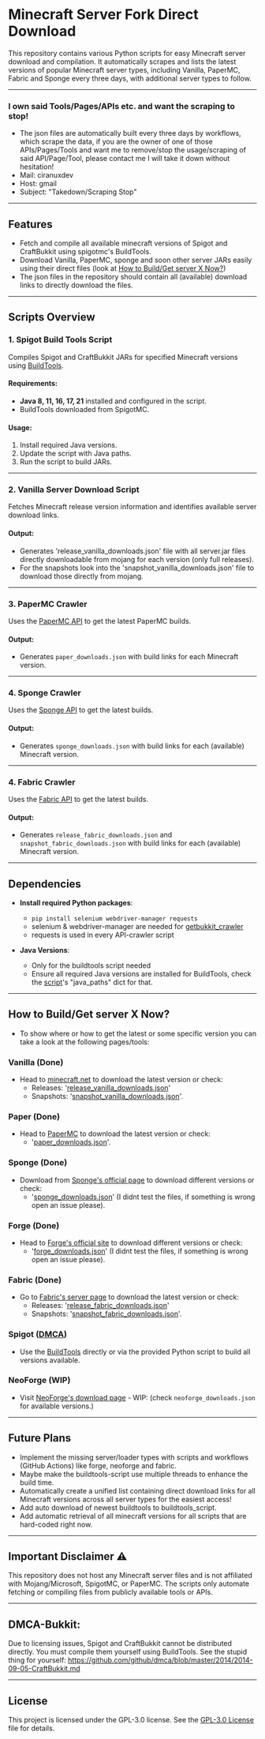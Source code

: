 # Minecraft Server Fork Direct Download

This repository contains various Python scripts for easy Minecraft server download and compilation. It automatically scrapes and lists the latest versions of popular Minecraft server types, including Vanilla, PaperMC, Fabric and Sponge every three days, with additional server types to follow.

---

### I own said Tools/Pages/APIs etc. and want the scraping to stop!
- The json files are automatically built every three days by workflows, which scrape the data, if you are the owner of one of those APIs/Pages/Tools and want me to remove/stop the usage/scraping of said API/Page/Tool, please contact me I will take it down without hesitation!
- Mail: ciranuxdev
- Host: gmail
- Subject: "Takedown/Scraping Stop"

---

## Features

- Fetch and compile all available minecraft versions of Spigot and CraftBukkit using spigotmc's BuildTools.
- Download Vanilla, PaperMC, sponge and soon other server JARs easily using their direct files (look at [How to Build/Get server X Now?](#how-to-buildget-server-x-now))
- The json files in the repository should contain all (available) download links to directly download the files.

---

## Scripts Overview

### 1. **Spigot Build Tools Script**
Compiles Spigot and CraftBukkit JARs for specified Minecraft versions using [BuildTools](https://www.spigotmc.org/wiki/buildtools/).

#### Requirements:
- **Java 8, 11, 16, 17, 21** installed and configured in the script.
- BuildTools downloaded from SpigotMC.

#### Usage:
1. Install required Java versions.
2. Update the script with Java paths.
3. Run the script to build JARs.

---

### 2. **Vanilla Server Download Script**
Fetches Minecraft release version information and identifies available server download links.

#### Output:
- Generates 'release_vanilla_downloads.json' file with all server.jar files directly downloadable from mojang for each version (only full releases).
- For the snapshots look into the 'snapshot_vanilla_downloads.json' file to download those directly from mojang.

---

### 3. **PaperMC Crawler**
Uses the [PaperMC API](https://api.papermc.io) to get the latest PaperMC builds.

#### Output:
- Generates `paper_downloads.json` with build links for each Minecraft version.

---

### 4. **Sponge Crawler**
Uses the [Sponge API](https://dl-api.spongepowered.org/v2) to get the latest builds.

#### Output:
- Generates `sponge_downloads.json` with build links for each (available) Minecraft version.

---

### 4. **Fabric Crawler**
Uses the [Fabric API](https://meta2.fabricmc.net/) to get the latest builds.

#### Output:
- Generates `release_fabric_downloads.json` and `snapshot_fabric_downloads.json` with build links for each (available) Minecraft version.

---

## Dependencies

- **Install required Python packages**:
  - ```pip install selenium webdriver-manager requests```
  - selenium & webdriver-manager are needed for [getbukkit_crawler](old/main_getbukkit_crawler.py)
  - requests is used in every API-crawler script

- **Java Versions**:
  - Only for the buildtools script needed
  - Ensure all required Java versions are installed for BuildTools, check the [script](main_buildtools_runner.py)'s "java_paths" dict for that.

---

## How to Build/Get server X Now?

- To show where or how to get the latest or some specific version you can take a look at the following pages/tools:

### Vanilla (Done)
- Head to [minecraft.net](https://www.minecraft.net/en-us/download/server) to download the latest version or check:
  - Releases: '[release_vanilla_downloads.json](release_vanilla_downloads.json)'
  - Snapshots: '[snapshot_vanilla_downloads.json](snapshot_vanilla_downloads.json)'.

### Paper (Done)
- Head to [PaperMC](https://papermc.io/downloads/paper) to download the latest version or check:
  - '[paper_downloads.json](paper_downloads.json)'.

### Sponge (Done)
- Download from [Sponge's official page](https://spongepowered.org/downloads/spongevanilla) to download different versions or check:
  - '[sponge_downloads.json](sponge_downloads.json)' (I didnt test the files, if something is wrong open an issue please).

### Forge (Done)
- Head to [Forge's official site](https://files.minecraftforge.net/net/minecraftforge/forge/) to download different versions or check:
  - '[forge_downloads.json](forge_downloads.json)' (I didnt test the files, if something is wrong open an issue please).

### Fabric (Done)
- Go to [Fabric's server page](https://fabricmc.net/use/server/) to download the latest version or check:
  - Releases: '[release_fabric_downloads.json](release_fabric_downloads.json)'
  - Snapshots: '[snapshot_fabric_downloads.json](snapshot_fabric_downloads.json)'.
  
### Spigot ([DMCA](#dmca-bukkit))
- Use the [BuildTools](https://hub.spigotmc.org/jenkins/job/BuildTools/lastSuccessfulBuild/artifact/target/BuildTools.jar) directly or via the provided Python script to build all versions available.

### NeoForge (WIP)
- Visit [NeoForge's download page](https://projects.neoforged.net/neoforged/neoforge) - WIP: (check `neoforge_downloads.json` for available versions.)

---

## Future Plans
- Implement the missing server/loader types with scripts and workflows (GitHub Actions) like forge, neoforge and fabric.
- Maybe make the buildtools-script use multiple threads to enhance the build time.
- Automatically create a unified list containing direct download links for all Minecraft versions across all server types for the easiest access!
- Add auto download of newest buildtools to buildtools_script.
- Add automatic retrieval of all minecraft versions for all scripts that are hard-coded right now.

---

## Important Disclaimer ⚠
This repository does not host any Minecraft server files and is not affiliated with Mojang/Microsoft, SpigotMC, or PaperMC. The scripts only automate fetching or compiling files from publicly available tools or APIs.

---

## DMCA-Bukkit:
Due to licensing issues, Spigot and CraftBukkit cannot be distributed directly. You must compile them yourself using BuildTools.
See the stupid thing for yourself: https://github.com/github/dmca/blob/master/2014/2014-09-05-CraftBukkit.md

---

## License

This project is licensed under the GPL-3.0 license. See the [GPL-3.0 License](LICENSE) file for details.